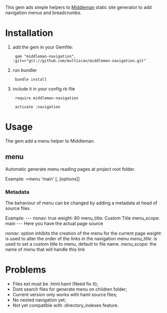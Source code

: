 This gem ads simple helpers to [Middleman](http://middlemanapp.com) static site generator 
to add navigation menus and breadcrumbs.

# Installation

1. add the gem in your Gemfile:

        gem "middleman-navigation", :git=>"git://github.com/multiscan/middleman-navigation.git"

2. run bundler

        bundle install

3. include it in your config.rb file

        require middleman-navigation

        activate :navigation

# Usage
The gem add a menu helper to Middleman.

## menu

Automatic generate menu reading pages at project root folder.

Example:
    =menu 'main' [, [options]]


### Metadata
The behaviour of menu can be changed by adding a metadata at head of source files.

Example:
      ---
      nonav: true
      weight: 80
      menu_title: Custom Title
      menu_scope: main
      ---
      Here you have the actual page source


*nonav*: option inhibits the creation of the menu for the current page
*weight*: is used to alter the order of the links in the navigation menu
*menu_title*: is used to set a custom title to menu, default to file name.
*menu_scope*: the name of menu that will handle this link

# Problems

* Files ext must be .html.haml (Need fix it);
* Dont search files for generate menu on children folder;
* Current version only works with haml source files;
* No nested navigation yet;
* Not yet compatible with :directory_indexes feature.
